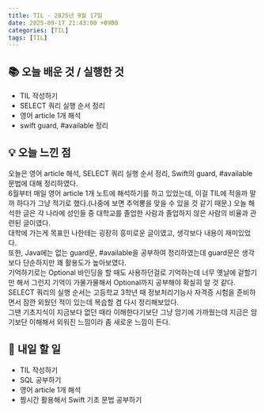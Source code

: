 ```yaml
---
title: TIL - 2025년 9월 17일
date: 2025-09-17 21:43:00 +0900
categories: [TIL]
tags: [TIL]
---
```


## 📚 **오늘 배운 것 / 실행한 것**

- TIL 작성하기
- SELECT 쿼리 실행 순서 정리
- 영어 article 1개 해석
- swift guard, #available 정리

## 💡 **오늘 느낀 점**

오늘은 영어 article 해석, SELECT 쿼리 실행 순서 정리, Swift의 guard, #available 문법에 대해 정리하였다.<br>
6월부터 매일 영어 article 1개 노트에 해석하기를 하고 있었는데, 이걸 TIL에 적을까 말까 하다가 그냥 적기로 했다.(나중에 보면 추억뽕을 맞을 수 있을 것 같기 때문.) 오늘 해석한 글은 각 나라에 성인들 중 대학교를 졸업한 사람과 졸업하지 않은 사람의 비율과 관련된 글이였다.<br>
대학에 가는게 목표인 나한테는 굉장히 흥미로운 글이였고, 생각보다 내용이 재미있었다.<br>
또한, Java에는 없는 guard문, #available을 공부하여 정리하였는데 guard문은 생각보다 단순하지만 꽤 활용도가 높아보였다.<br>
기억하기로는 Optional 바인딩을 할 때도 사용하던걸로 기억하는데 너무 옛날에 겉할기만 해서 그런지 기억이 가물가물해서 Optional까지 공부해야 확실히 알 것 같다.<br>
SELECT 쿼리의 실행 순서는 고등학교 3학년 때 정보처리기능사 자격증 시험을 준비하면서 잠깐 외웠던 적이 있는데 복습할 겸 다시 정리해보았다.<br> 그땐 기초지식이 지금보다 없던 때라 이해한다기보단 그냥 암기에 가까웠는데 지금은 암기보단 이해해서 외워진 느낌이라 좀 새로운 느낌이 든다.

## 🎯 **내일 할 일**

- TIL 작성하기
- SQL 공부하기
- 영어 article 1개 해석
- 짬시간 활용해서 Swift 기초 문법 공부하기